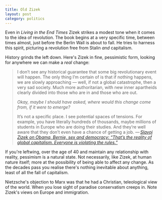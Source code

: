 ```yaml
---
title: Old Zizek
layout: post
category: politics
---
```


Even in <cite>Living in the End Times</cite> Zizek strikes a modest tone when it comes to the idea of revolution. The book begins at a very specific time, between times almost, just before the Berlin Wall is about to fall. He tries to harness this spirit, picturing a revolution free from Stalin _and_ capitalism.

History grinds the left down. Here's Zizek in fine, pessimistic form, looking for anywhere we can make a _real_ change:

<blockquote>

<p>I don’t see any historical guarantee that some big revolutionary event will happen. The only thing I’m certain of is that if nothing happens, we are slowly approaching — well, if not a global catastrophe, then a very sad society. Much more authoritarian, with new inner apartheids clearly divided into those who are in and those who are out.</p>

<p><em>Okay, maybe I should have asked, where would this change come from, if it were to emerge?</em></p>

<p>It’s not a specific place. I see potential spaces of tensions. For example, you have literally hundreds of thousands, maybe millions of students in Europe who are doing their studies. And they’re well aware that they don’t even have a chance of getting a job. &#8212;&thinsp;<cite><a href="http://www.salon.com/2015/10/11/slavoj_zizek_on_obama_bernie_sex_and_democracy_thats_the_reality_of_global_capitalism_everyone_is_violating_the_rules/">Slavoj Zizek on Obama, Bernie, sex and democracy: &#8220;That’s the reality of global capitalism. Everyone is violating the rules.&#8221;</a></cite></p>

</blockquote>

If you're leftwing, over the age of 40 and maintain any relationship with reality, pessimism is a natural state. Not necessarily, like Zizek, at human nature itself; more at the possibility of being able to affect any change. As the decades pass you realise there's nothing inevitable about anything, least of all the fall of capitalism.

Nietzsche's objection to Marx was that he had a Christian, teleological view of the world. When you lose sight of paradise conservatism creeps in. Note Zizek's views on Europe and immigration.
